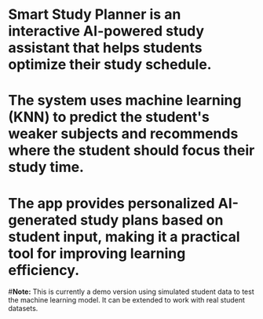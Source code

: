 # Smart Study Planner is an interactive AI-powered study assistant that helps students optimize their study schedule. 
# The system uses machine learning (KNN) to predict the student's weaker subjects and recommends where the student should focus their study time.
# The app provides personalized AI-generated study plans based on student input, making it a practical tool for improving learning efficiency.

#**Note:** This is currently a demo version using simulated student data to test the machine learning model. It can be extended to work with real student datasets.

